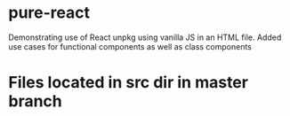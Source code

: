 # pure-react
Demonstrating use of React unpkg using vanilla JS in an HTML file.
Added use cases for functional components as well as class components

# Files located in src dir in master branch
